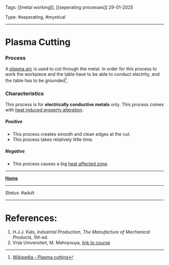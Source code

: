 Tags: [[metal working]], [[seperating processes]]
29-01-2025

Type: #seperating, #mystical 

---
# Plasma Cutting
### Process
A [plasma arc](Plasma%20Working.md) is used to cut through the metal. In order for this process to work the workpiece and the table have to be able to conduct electrity, and the table has to be grounded[^plasma].

### Characteristics
This process is for __electrically conductive metals__ only.
This process comes with [heat induced property alteration](Crystal%20Manipulation%20and%20Deformation.md).
##### Positive
- This process creates smooth and clean edges at the cut.
- This process takes relatively little time.
##### Negative
- This process causes a big [heat affected zone](Crystal%20Manipulation%20and%20Deformation.md#hot%20deformation).








---
__[Home](!%20Manufacturing%20Technologies%20Overview.md)__

---
_Status:_ #adult

---
# References:
[^plasma]: [Wikipedia - Plasma cutting](https://en.wikipedia.org/wiki/Plasma_cutting)
1. H.J.J. Kals, _Industrial Production, The Manufacture of Mechanical Products_, 5th ed.
2. Vrije Universiteit, M. Mehrpouya, [link to course](https://canvas.utwente.nl/courses/15351)
